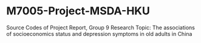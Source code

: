 # M7005-Project-MSDA-HKU
Source Codes of Project Report, Group 9
Research Topic: The associations of socioeconomics status and depression symptoms in old adults in China
